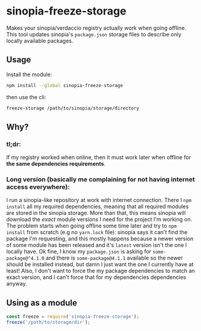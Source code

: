 # sinopia-freeze-storage

Makes your sinopia/verdaccio registry actually work when going offline. This tool updates sinopia's `package.json` storage files to
describe only locally available packages.

## Usage
Install the module:

```bash
npm install --global sinopia-freeze-storage
``` 

then use the cli:
```bash
freeze-storage /path/to/sinopia/storage/directory
```

## Why?
### **tl;dr:** 
If my registry worked when online, then it must work later when offline for **the same dependencies requirements**.


### **Long version (basically me complaining for not having internet access everywhere):**
I run a sinopia-like repository at work with internet connection. There I `npm install` all my required dependencies, meaning that 
all required modules are stored in the sinopia storage. More than that, this means sinopia will download the _exact_ module versions
I need for the project I'm working on. The problem starts when going offline some time later and try to `npm install` from scratch
(e.g no `yarn.lock` file): sinopia says it can't find the package I'm requesting, and this mostly happens because a newer version of
some module has been released and it's `latest` version isn't the one I locally have. Ok fine, I know my `package.json` is asking for
`some-package@^4.1.0` and there is `some-package@4.1.1` available so the newer should be installed instead, but damn I just want the one
I currently have at least! Also, I don't want to force the my package dependencies to match an exact version, and I can't force that for
my dependencies dependencies anyway.

## Using as a module
```Javascript
const freeze = require('sinopia-freeze-storage');
freeze('/path/to/storage/dir');
```
